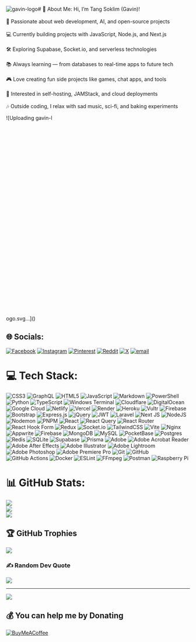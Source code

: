 ![gavin-logo](https://github.com/user-attachments/assets/a4e407d2-a0ad-48aa-bf43-0a6a0d25cf46)# 💫 About Me:
Hi, I’m Tang Soklim (Gavin)!<br><br>🚀 Passionate about web development, AI, and open-source projects<br><br>💻 Currently building projects with JavaScript, Node.js, and Next.js<br><br>🛠 Exploring Supabase, Socket.io, and serverless technologies<br><br>📚 Always learning — from databases to real-time apps to future tech<br><br>🎮 Love creating fun side projects like games, chat apps, and tools<br><br>🌱 Interested in self-hosting, JAMStack, and cloud deployments<br><br>🎶 Outside coding, I relax with sad music, sci-fi, and baking experiments


![Uploading gavin-l<?xml version="1.0" standalone="no"?>
<!DOCTYPE svg PUBLIC "-//W3C//DTD SVG 20010904//EN"
 "http://www.w3.org/TR/2001/REC-SVG-20010904/DTD/svg10.dtd">
<svg version="1.0" xmlns="http://www.w3.org/2000/svg"
 width="624.000000pt" height="624.000000pt" viewBox="0 0 50.000000 50.000000"
 preserveAspectRatio="xMidYMid meet">

<g transform="translate(0.000000,624.000000) scale(0.100000,-0.100000)"
fill="#000000" stroke="none">
<path d="M3882 3658 c-14 -14 -16 -74 -2 -83 14 -9 48 12 55 35 7 23 -10 60
-28 60 -7 0 -18 -5 -25 -12z"/>
<path d="M3254 3465 c-8 -13 -13 -33 -10 -43 8 -24 -51 -102 -107 -143 -50
-36 -63 -24 -47 43 13 57 12 68 -3 68 -7 0 -67 -26 -132 -59 -316 -154 -609
-261 -717 -261 -96 0 -132 42 -110 127 7 24 12 52 12 63 0 34 -49 24 -176 -36
-173 -82 -196 -86 -169 -34 32 61 184 170 238 170 11 0 28 -11 39 -25 11 -14
24 -23 29 -20 15 10 11 21 -18 55 l-26 32 -76 -7 c-172 -15 -421 -83 -586
-159 -43 -20 -81 -36 -85 -36 -4 0 -10 20 -13 45 -13 93 -71 165 -133 165 -19
0 -49 11 -71 26 -98 67 -263 -22 -263 -143 0 -45 25 -73 65 -73 24 0 102 46
170 100 61 49 90 58 124 39 34 -19 52 -58 60 -130 l7 -58 -95 -62 c-166 -107
-380 -341 -491 -536 -73 -126 -103 -222 -104 -330 -1 -99 9 -123 68 -167 39
-30 125 -28 190 3 61 30 174 136 231 216 121 171 226 480 241 708 9 151 2 138
112 190 53 25 139 60 190 77 106 35 262 72 262 61 0 -4 -14 -17 -31 -30 -40
-30 -89 -108 -89 -143 0 -30 23 -48 62 -48 13 0 74 25 137 55 63 31 119 54
125 52 6 -2 9 -26 7 -55 -7 -133 103 -176 303 -117 124 36 314 114 496 203 85
42 158 78 163 80 4 2 7 -16 7 -41 0 -29 7 -53 19 -68 16 -21 22 -22 45 -11 35
16 107 83 140 131 l27 38 36 -18 c70 -36 176 -52 301 -46 65 3 128 9 141 13
21 6 23 5 16 -12 -4 -10 -10 -53 -12 -95 -5 -74 -5 -76 23 -98 24 -19 37 -22
78 -17 60 7 456 139 585 195 52 23 97 39 100 36 2 -3 -4 -37 -14 -77 -18 -69
-18 -71 0 -84 31 -23 59 -16 176 41 62 30 123 55 135 55 23 0 24 -4 24 -62 0
-123 38 -145 191 -109 153 35 621 233 627 264 2 10 -3 17 -11 17 -8 0 -106
-38 -218 -86 -321 -134 -494 -186 -514 -153 -5 7 -9 37 -10 68 -2 75 -3 77
-21 95 -29 29 -78 18 -206 -44 -67 -34 -124 -56 -126 -51 -2 5 6 44 18 86 22
77 20 95 -7 95 -9 0 -99 -32 -202 -71 -321 -124 -544 -191 -572 -174 -16 11
-10 74 17 156 15 44 24 82 21 85 -3 3 -49 -4 -101 -16 -80 -19 -116 -22 -218
-18 -136 6 -236 31 -229 58 2 8 6 30 9 48 4 27 1 32 -17 32 -11 0 -28 -11 -37
-25z m-2184 -55 c13 -9 13 -12 -2 -20 -9 -6 -43 -32 -75 -59 -94 -78 -123 -86
-123 -35 0 76 139 155 200 114z m185 -367 c-34 -335 -180 -677 -358 -839 -123
-110 -234 -137 -272 -63 -34 65 -11 189 64 344 65 135 153 255 291 398 100
104 247 226 274 227 4 0 5 -30 1 -67z"/>
</g>
</svg>
ogo.svg…]()


## 🌐 Socials:
[![Facebook](https://img.shields.io/badge/Facebook-%231877F2.svg?logo=Facebook&logoColor=white)](https://facebook.com/tangsoklimm) [![Instagram](https://img.shields.io/badge/Instagram-%23E4405F.svg?logo=Instagram&logoColor=white)](https://instagram.com/gavined4) [![Pinterest](https://img.shields.io/badge/Pinterest-%23E60023.svg?logo=Pinterest&logoColor=white)](https://pinterest.com/gavined3) [![Reddit](https://img.shields.io/badge/Reddit-%23FF4500.svg?logo=Reddit&logoColor=white)](https://reddit.com/user/gavin-ed) [![X](https://img.shields.io/badge/X-black.svg?logo=X&logoColor=white)](https://x.com/gavinedd) [![email](https://img.shields.io/badge/Email-D14836?logo=gmail&logoColor=white)](mailto:hello@gavined.com) 

# 💻 Tech Stack:
![CSS3](https://img.shields.io/badge/css3-%231572B6.svg?style=plastic&logo=css3&logoColor=white) ![GraphQL](https://img.shields.io/badge/-GraphQL-E10098?style=plastic&logo=graphql&logoColor=white) ![HTML5](https://img.shields.io/badge/html5-%23E34F26.svg?style=plastic&logo=html5&logoColor=white) ![JavaScript](https://img.shields.io/badge/javascript-%23323330.svg?style=plastic&logo=javascript&logoColor=%23F7DF1E) ![Markdown](https://img.shields.io/badge/markdown-%23000000.svg?style=plastic&logo=markdown&logoColor=white) ![PowerShell](https://img.shields.io/badge/PowerShell-%235391FE.svg?style=plastic&logo=powershell&logoColor=white) ![Python](https://img.shields.io/badge/python-3670A0?style=plastic&logo=python&logoColor=ffdd54) ![TypeScript](https://img.shields.io/badge/typescript-%23007ACC.svg?style=plastic&logo=typescript&logoColor=white) ![Windows Terminal](https://img.shields.io/badge/Windows%20Terminal-%234D4D4D.svg?style=plastic&logo=windows-terminal&logoColor=white) ![Cloudflare](https://img.shields.io/badge/Cloudflare-F38020?style=plastic&logo=Cloudflare&logoColor=white) ![DigitalOcean](https://img.shields.io/badge/DigitalOcean-%230167ff.svg?style=plastic&logo=digitalOcean&logoColor=white) ![Google Cloud](https://img.shields.io/badge/GoogleCloud-%234285F4.svg?style=plastic&logo=google-cloud&logoColor=white) ![Netlify](https://img.shields.io/badge/netlify-%23000000.svg?style=plastic&logo=netlify&logoColor=#00C7B7) ![Vercel](https://img.shields.io/badge/vercel-%23000000.svg?style=plastic&logo=vercel&logoColor=white) ![Render](https://img.shields.io/badge/Render-%46E3B7.svg?style=plastic&logo=render&logoColor=white) ![Heroku](https://img.shields.io/badge/heroku-%23430098.svg?style=plastic&logo=heroku&logoColor=white) ![Vultr](https://img.shields.io/badge/Vultr-007BFC.svg?style=plastic&logo=vultr) ![Firebase](https://img.shields.io/badge/firebase-%23039BE5.svg?style=plastic&logo=firebase) ![Bootstrap](https://img.shields.io/badge/bootstrap-%238511FA.svg?style=plastic&logo=bootstrap&logoColor=white) ![Express.js](https://img.shields.io/badge/express.js-%23404d59.svg?style=plastic&logo=express&logoColor=%2361DAFB) ![jQuery](https://img.shields.io/badge/jquery-%230769AD.svg?style=plastic&logo=jquery&logoColor=white) ![JWT](https://img.shields.io/badge/JWT-black?style=plastic&logo=JSON%20web%20tokens) ![Laravel](https://img.shields.io/badge/laravel-%23FF2D20.svg?style=plastic&logo=laravel&logoColor=white) ![Next JS](https://img.shields.io/badge/Next-black?style=plastic&logo=next.js&logoColor=white) ![NodeJS](https://img.shields.io/badge/node.js-6DA55F?style=plastic&logo=node.js&logoColor=white) ![Nodemon](https://img.shields.io/badge/NODEMON-%23323330.svg?style=plastic&logo=nodemon&logoColor=%BBDEAD) ![PNPM](https://img.shields.io/badge/pnpm-%234a4a4a.svg?style=plastic&logo=pnpm&logoColor=f69220) ![React](https://img.shields.io/badge/react-%2320232a.svg?style=plastic&logo=react&logoColor=%2361DAFB) ![React Query](https://img.shields.io/badge/-React%20Query-FF4154?style=plastic&logo=react%20query&logoColor=white) ![React Router](https://img.shields.io/badge/React_Router-CA4245?style=plastic&logo=react-router&logoColor=white) ![React Hook Form](https://img.shields.io/badge/React%20Hook%20Form-%23EC5990.svg?style=plastic&logo=reacthookform&logoColor=white) ![Redux](https://img.shields.io/badge/redux-%23593d88.svg?style=plastic&logo=redux&logoColor=white) ![Socket.io](https://img.shields.io/badge/Socket.io-black?style=plastic&logo=socket.io&badgeColor=010101) ![TailwindCSS](https://img.shields.io/badge/tailwindcss-%2338B2AC.svg?style=plastic&logo=tailwind-css&logoColor=white) ![Vite](https://img.shields.io/badge/vite-%23646CFF.svg?style=plastic&logo=vite&logoColor=white) ![Nginx](https://img.shields.io/badge/nginx-%23009639.svg?style=plastic&logo=nginx&logoColor=white) ![Appwrite](https://img.shields.io/badge/Appwrite-%23FD366E.svg?style=plastic&logo=appwrite&logoColor=white) ![Firebase](https://img.shields.io/badge/firebase-a08021?style=plastic&logo=firebase&logoColor=ffcd34) ![MongoDB](https://img.shields.io/badge/MongoDB-%234ea94b.svg?style=plastic&logo=mongodb&logoColor=white) ![MySQL](https://img.shields.io/badge/mysql-4479A1.svg?style=plastic&logo=mysql&logoColor=white) ![PocketBase](https://img.shields.io/badge/pocketbase-%23b8dbe4.svg?style=plastic&logo=Pocketbase&logoColor=black) ![Postgres](https://img.shields.io/badge/postgres-%23316192.svg?style=plastic&logo=postgresql&logoColor=white) ![Redis](https://img.shields.io/badge/redis-%23DD0031.svg?style=plastic&logo=redis&logoColor=white) ![SQLite](https://img.shields.io/badge/sqlite-%2307405e.svg?style=plastic&logo=sqlite&logoColor=white) ![Supabase](https://img.shields.io/badge/Supabase-3ECF8E?style=plastic&logo=supabase&logoColor=white) ![Prisma](https://img.shields.io/badge/Prisma-3982CE?style=plastic&logo=Prisma&logoColor=white) ![Adobe](https://img.shields.io/badge/adobe-%23FF0000.svg?style=plastic&logo=adobe&logoColor=white) ![Adobe Acrobat Reader](https://img.shields.io/badge/Adobe%20Acrobat%20Reader-EC1C24.svg?style=plastic&logo=Adobe%20Acrobat%20Reader&logoColor=white) ![Adobe After Effects](https://img.shields.io/badge/Adobe%20After%20Effects-9999FF.svg?style=plastic&logo=Adobe%20After%20Effects&logoColor=white) ![Adobe Illustrator](https://img.shields.io/badge/adobe%20illustrator-%23FF9A00.svg?style=plastic&logo=adobe%20illustrator&logoColor=white) ![Adobe Lightroom](https://img.shields.io/badge/Adobe%20Lightroom-31A8FF.svg?style=plastic&logo=Adobe%20Lightroom&logoColor=white) ![Adobe Photoshop](https://img.shields.io/badge/adobe%20photoshop-%2331A8FF.svg?style=plastic&logo=adobe%20photoshop&logoColor=white) ![Adobe Premiere Pro](https://img.shields.io/badge/Adobe%20Premiere%20Pro-9999FF.svg?style=plastic&logo=Adobe%20Premiere%20Pro&logoColor=white) ![Git](https://img.shields.io/badge/git-%23F05033.svg?style=plastic&logo=git&logoColor=white) ![GitHub](https://img.shields.io/badge/github-%23121011.svg?style=plastic&logo=github&logoColor=white) ![GitHub Actions](https://img.shields.io/badge/github%20actions-%232671E5.svg?style=plastic&logo=githubactions&logoColor=white) ![Docker](https://img.shields.io/badge/docker-%230db7ed.svg?style=plastic&logo=docker&logoColor=white) ![ESLint](https://img.shields.io/badge/ESLint-4B3263?style=plastic&logo=eslint&logoColor=white) ![FFmpeg](https://shields.io/badge/FFmpeg-%23171717.svg?logo=ffmpeg&style=plastic&labelColor=171717&logoColor=5cb85c) ![Postman](https://img.shields.io/badge/Postman-FF6C37?style=plastic&logo=postman&logoColor=white) ![Raspberry Pi](https://img.shields.io/badge/-Raspberry_Pi-C51A4A?style=plastic&logo=Raspberry-Pi)
# 📊 GitHub Stats:
![](https://github-readme-stats.vercel.app/api?username=gavined1&theme=highcontrast&hide_border=false&include_all_commits=true&count_private=true)<br/>
![](https://nirzak-streak-stats.vercel.app/?user=gavined1&theme=highcontrast&hide_border=false)<br/>
![](https://github-readme-stats.vercel.app/api/top-langs/?username=gavined1&theme=highcontrast&hide_border=false&include_all_commits=true&count_private=true&layout=compact)

## 🏆 GitHub Trophies
![](https://github-profile-trophy.vercel.app/?username=gavined1&theme=onedark&no-frame=false&no-bg=true&margin-w=4)

### ✍️ Random Dev Quote
![](https://quotes-github-readme.vercel.app/api?type=vetical&theme=dark)

---
[![](https://visitcount.itsvg.in/api?id=gavined1&icon=0&color=0)](https://visitcount.itsvg.in)

  ## 💰 You can help me by Donating
  [![BuyMeACoffee](https://img.shields.io/badge/Buy%20Me%20a%20Coffee-ffdd00?style=for-the-badge&logo=buy-me-a-coffee&logoColor=black)](https://buymeacoffee.com/soklim) 

  
<!-- Proudly created with GPRM ( https://gprm.itsvg.in ) -->
